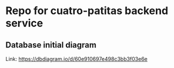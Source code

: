 # Repo for cuatro-patitas backend service

## Database initial diagram
Link: https://dbdiagram.io/d/60e910697e498c3bb3f03e6e
